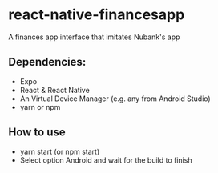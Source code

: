 # react-native-financesapp

A finances app interface that imitates Nubank's app


## Dependencies:

- Expo
- React & React Native
- An Virtual Device Manager (e.g. any from Android Studio)
- yarn or npm

## How to use

- yarn start (or npm start)
- Select option Android and wait for the build to finish
